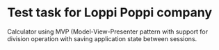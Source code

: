 # Test task for Loppi Poppi company
 Calculator using MVP (Model-View-Presenter pattern with support for division operation with saving application state between sessions.
